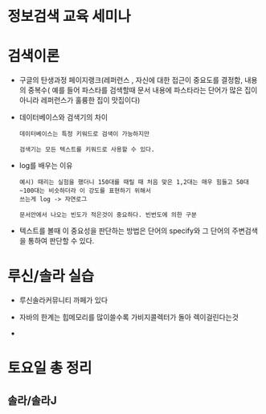 # 정보검색 교육 세미나

# 검색이론

* 구글의 탄생과정 페이지랭크\(레퍼런스 , 자신에 대한 접근이 중요도를 결정함, 내용의 중복수\( 예를 들어 파스타를 검색할때 문서 내용에 파스타라는 단어가 많은 집이아니라 레퍼런스가 훌륭한 집이 맛집이다\)

* 데이터베이스와 검색기의 차이

  ```
  데이터베이스는 특정 키워드로 검색이 가능하지만

  검색기는 모든 텍스트를 키워드로 사용할 수 있다.
  ```

* log를 배우는 이유

  ```
  예시) 때리는 실험을 했더니 150대를 때릴 때 처음 맞은 1,2대는 매우 힘들고 50대~100대는 비슷하더라 이 강도를 표현하기 위해서
  쓰는게 log -> 자연로그

  문서안에서 나오는 빈도가 적은것이 중요하다. 빈번도에 의한 구분

  ```

* 텍스트를 볼때 이 중요성을 판단하는 방법은 단어의 specify와 그 단어의 주변검색을 통하여 판단할 수 있다.


# 루신\/솔라 실습

* 루신솔라커뮤니티 까페가 있다

* 자바의 한계는 힙메모리를 많이쓸수록 가비지콜렉터가 돌아 렉이걸린다는것


* 



# 토요일 총 정리



## 솔라\/솔라J



